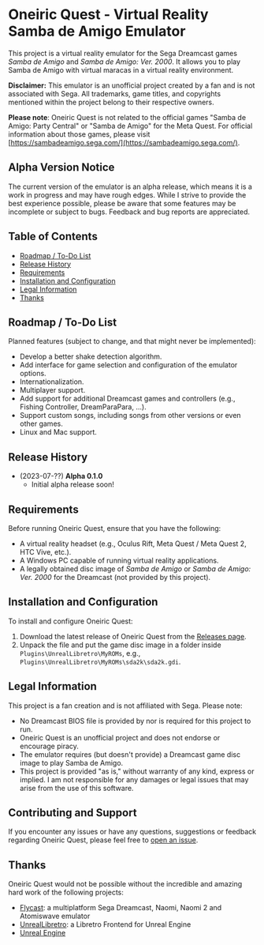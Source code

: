 # Oneiric Quest - Virtual Reality Samba de Amigo Emulator

This project is a virtual reality emulator for the Sega Dreamcast games _Samba de Amigo_ and _Samba de Amigo: Ver. 2000_. It allows you to play Samba de Amigo with virtual maracas in a virtual reality environment.

**Disclaimer:** This emulator is an unofficial project created by a fan and is not associated with Sega. All trademarks, game titles, and copyrights mentioned within the project belong to their respective owners.

**Please note**: Oneiric Quest is not related to the official games "Samba de Amigo: Party Central" or "Samba de Amigo" for the Meta Quest. For official information about those games, please visit [https://sambadeamigo.sega.com/](https://sambadeamigo.sega.com/).

## Alpha Version Notice

The current version of the emulator is an alpha release, which means it is a work in progress and may have rough edges. While I strive to provide the best experience possible, please be aware that some features may be incomplete or subject to bugs. Feedback and bug reports are appreciated.

## Table of Contents

- [Roadmap / To-Do List](#roadmap--to-do-list)
- [Release History](#release-history)
- [Requirements](#requirements)
- [Installation and Configuration](#installation-and-configuration)
- [Legal Information](#legal-information)
- [Thanks](#thanks)

## Roadmap / To-Do List

Planned features (subject to change, and that might never be implemented):

- Develop a better shake detection algorithm.
- Add interface for game selection and configuration of the emulator options.
- Internationalization.
- Multiplayer support.
- Add support for additional Dreamcast games and controllers (e.g., Fishing Controller, DreamParaPara, ...).
- Support custom songs, including songs from other versions or even other games.
- Linux and Mac support.

## Release History

- (2023-07-??) **Alpha 0.1.0**
    - Initial alpha release soon!

## Requirements

Before running Oneiric Quest, ensure that you have the following:

- A virtual reality headset (e.g., Oculus Rift, Meta Quest / Meta Quest 2, HTC Vive, etc.).
- A Windows PC capable of running virtual reality applications.
- A legally obtained disc image of _Samba de Amigo_ or _Samba de Amigo: Ver. 2000_ for the Dreamcast (not provided by this project).

## Installation and Configuration

To install and configure Oneiric Quest:

1. Download the latest release of Oneiric Quest from the [Releases page](https://github.com/AltoRetrato/Oneiric-Quest/releases).
2. Unpack the file and put the game disc image in a folder inside `Plugins\UnrealLibretro\MyROMs`, e.g., `Plugins\UnrealLibretro\MyROMs\sda2k\sda2k.gdi`.

## Legal Information

This project is a fan creation and is not affiliated with Sega. Please note:

- No Dreamcast BIOS file is provided by nor is required for this project to run.
- Oneiric Quest is an unofficial project and does not endorse or encourage piracy.
- The emulator requires (but doesn't provide) a Dreamcast game disc image to play Samba de Amigo.
- This project is provided "as is," without warranty of any kind, express or implied. I am not responsible for any damages or legal issues that may arise from the use of this software.

## Contributing and Support

If you encounter any issues or have any questions, suggestions or feedback regarding Oneiric Quest, please feel free to [open an issue](https://github.com/AltoRetrato/Oneiric-Quest/issues).

## Thanks

Oneiric Quest would not be possible without the incredible and amazing hard work of the following projects:

- [Flycast](https://github.com/flyinghead/flycast): a multiplatform Sega Dreamcast, Naomi, Naomi 2 and Atomiswave emulator
- [UnrealLibretro](https://github.com/N7Alpha/UnrealLibretro): a Libretro Frontend for Unreal Engine
- [Unreal Engine](https://www.unrealengine.com/)
